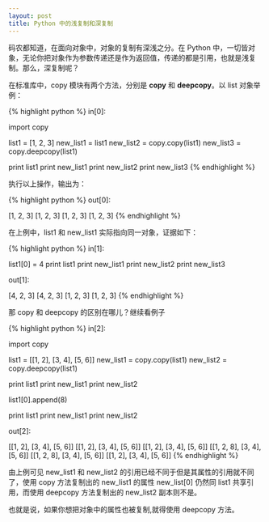 ```yaml
---
layout: post
title: Python 中的浅复制和深复制
---
```

码农都知道，在面向对象中，对象的复制有深浅之分。在 Python 中，一切皆对象，无论你把对象作为参数传递还是作为返回值，传递的都是引用，也就是浅复制。那么，深复制呢？

在标准库中，copy 模块有两个方法，分别是 **copy** 和 **deepcopy**。以 list 对象举例：

{% highlight python %}
in[0]:

import copy

list1 = [1, 2, 3]
new_list1 = list1
new_list2 = copy.copy(list1)
new_list3 = copy.deepcopy(list1)

print list1
print new_list1
print new_list2
print new_list3
{% endhighlight %}

执行以上操作，输出为：

{% highlight python %}
out[0]:

[1, 2, 3]
[1, 2, 3]
[1, 2, 3]
[1, 2, 3]
{% endhighlight %}

在上例中，list1 和 new_list1 实际指向同一对象，证据如下：

{% highlight python %}
in[1]:

list1[0] = 4
print list1
print new_list1
print new_list2
print new_list3

out[1]:

[4, 2, 3]
[4, 2, 3]
[1, 2, 3]
[1, 2, 3]
{% endhighlight %}

那 copy 和 deepcopy 的区别在哪儿？继续看例子

{% highlight python %}
in[2]:
	
import copy

list1 = [[1, 2], [3, 4], [5, 6]]
new_list1 = copy.copy(list1)
new_list2 = copy.deepcopy(list1)

print list1
print new_list1
print new_list2

list1[0].append(8)

print list1
print new_list1
print new_list2

out[2]:

[[1, 2], [3, 4], [5, 6]]
[[1, 2], [3, 4], [5, 6]]
[[1, 2], [3, 4], [5, 6]]
[[1, 2, 8], [3, 4], [5, 6]]
[[1, 2, 8], [3, 4], [5, 6]]
[[1, 2], [3, 4], [5, 6]]
{% endhighlight %}

由上例可见 new_list1 和 new_list2 的引用已经不同于但是其属性的引用就不同了，使用 copy 方法复制出的 new_list1 的属性 new_list[0] 仍然同 list1 共享引用，而使用 deepcopy 方法复制出的 new_list2 副本则不是。

也就是说，如果你想把对象中的属性也被复制,就得使用 deepcopy 方法。